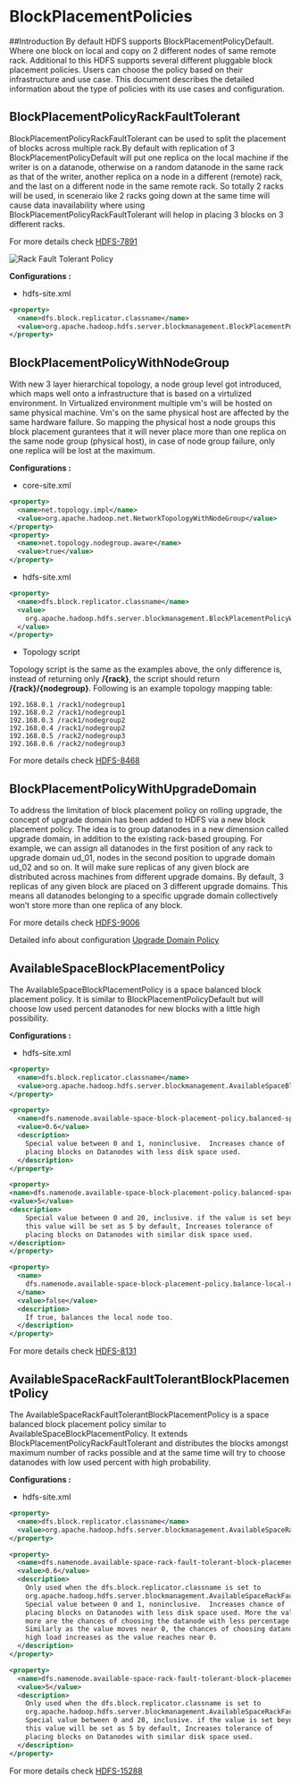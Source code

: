 <!---
  Licensed under the Apache License, Version 2.0 (the "License");
  you may not use this file except in compliance with the License.
  You may obtain a copy of the License at

   http://www.apache.org/licenses/LICENSE-2.0

  Unless required by applicable law or agreed to in writing, software
  distributed under the License is distributed on an "AS IS" BASIS,
  WITHOUT WARRANTIES OR CONDITIONS OF ANY KIND, either express or implied.
  See the License for the specific language governing permissions and
  limitations under the License. See accompanying LICENSE file.
-->

BlockPlacementPolicies
======================
<!-- MACRO{toc|fromDepth=0|toDepth=3} -->

##Introduction
By default HDFS supports BlockPlacementPolicyDefault. Where one block on local and copy on 2 different nodes of same remote rack. Additional to this HDFS supports several different pluggable block placement policies. Users can choose the policy based on their infrastructure and use case. This document describes the detailed information about the type of policies with its use cases and configuration.


## BlockPlacementPolicyRackFaultTolerant

BlockPlacementPolicyRackFaultTolerant can be used to split the placement of blocks across multiple rack.By default with replication of 3 BlockPlacementPolicyDefault will  put one replica on the local machine if the writer is on a datanode, otherwise on a random datanode in the same rack as that of the writer, another replica on a node in a different (remote) rack, and the last on a different node in the same remote rack. So totally 2 racks will be used, in sceneraio like 2 racks going down at the same time will cause data inavailability where using BlockPlacementPolicyRackFaultTolerant will helop in placing 3 blocks on 3 different racks.

For more details check [HDFS-7891](https://issues.apache.org/jira/browse/HDFS-7891)

![Rack Fault Tolerant Policy](images/RackFaultTolerant.jpg)

  **Configurations :**

- hdfs-site.xml

```xml
<property>
  <name>dfs.block.replicator.classname</name>
  <value>org.apache.hadoop.hdfs.server.blockmanagement.BlockPlacementPolicyRackFaultTolerant</value>
</property>
```


## BlockPlacementPolicyWithNodeGroup

With new 3 layer hierarchical topology, a node group level got introduced, which maps well onto a infrastructure that is based on a virtulized environment. In Virtualized environment multiple vm's will be hosted on same physical machine. Vm's on the same physical host are affected by the same hardware failure. So mapping the physical host a node groups this block placement gurantees that it will never place more than one replica on the same node group (physical host), in case of node group failure, only one replica will be lost at the maximum.

  **Configurations :**

- core-site.xml

```xml
<property>
  <name>net.topology.impl</name>
  <value>org.apache.hadoop.net.NetworkTopologyWithNodeGroup</value>
</property>
<property>
  <name>net.topology.nodegroup.aware</name>
  <value>true</value>
</property>
```

- hdfs-site.xml

```xml
<property>
  <name>dfs.block.replicator.classname</name>
  <value>
    org.apache.hadoop.hdfs.server.blockmanagement.BlockPlacementPolicyWithNodeGroup
  </value>
</property>
```

-    Topology script

Topology script is the same as the examples above, the only difference is,
instead of returning only **/{rack}**, the script should return
**/{rack}/{nodegroup}**. Following is an example topology mapping table:

```
192.168.0.1 /rack1/nodegroup1
192.168.0.2 /rack1/nodegroup1
192.168.0.3 /rack1/nodegroup2
192.168.0.4 /rack1/nodegroup2
192.168.0.5 /rack2/nodegroup3
192.168.0.6 /rack2/nodegroup3
```

For more details check [HDFS-8468](https://issues.apache.org/jira/browse/HADOOP-8468)

## BlockPlacementPolicyWithUpgradeDomain

To address the limitation of block placement policy on rolling upgrade, the concept of upgrade domain has been added to HDFS via a new block placement policy. The idea is to group datanodes in a new dimension called upgrade domain, in addition to the existing rack-based grouping. For example, we can assign all datanodes in the first position of any rack to upgrade domain ud_01, nodes in the second position to upgrade domain ud_02 and so on.
It will make sure replicas of any given block are distributed across machines from different upgrade domains. By default, 3 replicas of any given block are placed on 3 different upgrade domains. This means all datanodes belonging to a specific upgrade domain collectively won’t store more than one replica of any block.

For more details check [HDFS-9006](https://issues.apache.org/jira/browse/HDFS-9006)

Detailed info about configuration  [Upgrade Domain Policy](HdfsUpgradeDomain.html)

## AvailableSpaceBlockPlacementPolicy

The AvailableSpaceBlockPlacementPolicy is a space balanced block placement policy. It is similar to BlockPlacementPolicyDefault but will choose low used percent datanodes for new blocks with a little high possibility.

  **Configurations :**

- hdfs-site.xml

```xml
<property>
  <name>dfs.block.replicator.classname</name>
  <value>org.apache.hadoop.hdfs.server.blockmanagement.AvailableSpaceBlockPlacementPolicy</value>
</property>

<property>
  <name>dfs.namenode.available-space-block-placement-policy.balanced-space-preference-fraction</name>
  <value>0.6</value>
  <description>
    Special value between 0 and 1, noninclusive.  Increases chance of
    placing blocks on Datanodes with less disk space used.
  </description>
</property>

<property>
<name>dfs.namenode.available-space-block-placement-policy.balanced-space-tolerance</name>
<value>5</value>
<description>
    Special value between 0 and 20, inclusive. if the value is set beyond the scope,
    this value will be set as 5 by default, Increases tolerance of
    placing blocks on Datanodes with similar disk space used.
</description>
</property>

<property>
  <name>
    dfs.namenode.available-space-block-placement-policy.balance-local-node
  </name>
  <value>false</value>
  <description>
    If true, balances the local node too.
  </description>
</property>
```

For more details check [HDFS-8131](https://issues.apache.org/jira/browse/HDFS-8131)

## AvailableSpaceRackFaultTolerantBlockPlacementPolicy

The AvailableSpaceRackFaultTolerantBlockPlacementPolicy is a space balanced block placement policy similar to AvailableSpaceBlockPlacementPolicy. It extends BlockPlacementPolicyRackFaultTolerant and distributes the blocks
amongst maximum number of racks possible and at the same time will try to choose datanodes with low used percent with high probability.

  **Configurations :**

- hdfs-site.xml

```xml
<property>
  <name>dfs.block.replicator.classname</name>
  <value>org.apache.hadoop.hdfs.server.blockmanagement.AvailableSpaceRackFaultTolerantBlockPlacementPolicy</value>
</property>

<property>
  <name>dfs.namenode.available-space-rack-fault-tolerant-block-placement-policy.balanced-space-preference-fraction</name>
  <value>0.6</value>
  <description>
    Only used when the dfs.block.replicator.classname is set to
    org.apache.hadoop.hdfs.server.blockmanagement.AvailableSpaceRackFaultTolerantBlockPlacementPolicy.
    Special value between 0 and 1, noninclusive.  Increases chance of
    placing blocks on Datanodes with less disk space used. More the value near 1
    more are the chances of choosing the datanode with less percentage of data.
    Similarly as the value moves near 0, the chances of choosing datanode with
    high load increases as the value reaches near 0.
  </description>
</property>

<property>
  <name>dfs.namenode.available-space-rack-fault-tolerant-block-placement-policy.balanced-space-tolerance</name>
  <value>5</value>
  <description>
    Only used when the dfs.block.replicator.classname is set to
    org.apache.hadoop.hdfs.server.blockmanagement.AvailableSpaceRackFaultTolerantBlockPlacementPolicy.
    Special value between 0 and 20, inclusive. if the value is set beyond the scope,
    this value will be set as 5 by default, Increases tolerance of
    placing blocks on Datanodes with similar disk space used.
  </description>
</property>
```

For more details check [HDFS-15288](https://issues.apache.org/jira/browse/HDFS-15288)